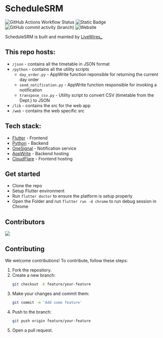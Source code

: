 # ScheduleSRM

![GitHub Actions Workflow Status](https://img.shields.io/github/actions/workflow/status/LiveWiresSRM2023/srm_auto_timetable_app/.github%2Fworkflows%2Fmain.yml) ![Static Badge](https://img.shields.io/badge/Contributors-2-blue) ![GitHub commit activity (branch)](https://img.shields.io/github/commit-activity/t/LiveWiresSRM2023/srm_auto_timetable_app/Main) ![Website](https://img.shields.io/website?url=https%3A%2F%2Fsrmtt.livewires.tech&up_message=online)

ScheduleSRM is built and mainted by [LiveWires_](https://livewires.tech)

## This repo hosts:
- `/json` - contains all the timetable in JSON format
- `/python` - contains all the utility scripts
    - `day_order.py` - AppWrite function reponsible for returning the current day order
    - `send_notification.py` - AppWrite function responsible for invoking a notification
    - `transpose_csv.py` - Utility script to convert CSV (timetable from the Dept.) to JSON
- `/lib` - contains the src for the web app
- `/web` - contains the web specific src

## Tech stack:
- [Flutter](https://flutter.dev) - Frontend
- [Python](https://python.org) - Backend
- [OneSignal](https://onesignal.com) - Notification service
- [AppWrite](https://appwrite.io) - Backend hosting
- [CloudFlare](https://cloudflare.com) - Frontend hosting

## Get started
- Clone the repo
- Setup Flutter environment
- Run `flutter doctor` to ensure the platform is setup properly
- Open the Folder and run `flutter run -d chrome` to run debug session in Chrome

## Contributors
<a href="https://github.com/LiveWiresSRM2023/srm_auto_timetable_app/graphs/contributors">
  <img src="https://contrib.rocks/image?repo=LiveWiresSRM2023/srm_auto_timetable_app" />
</a>

## Contributing
We welcome contributions! To contribute, follow these steps:

1. Fork the repository.
2. Create a new branch: 
    ```sh
    git checkout -b feature/your-feature
    ```
3. Make your changes and commit them:
    ```sh
    git commit -m 'Add some feature'
    ```
4. Push to the branch:
    ```sh
    git push origin feature/your-feature
    ```
5. Open a pull request.
